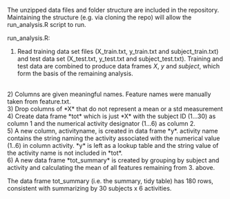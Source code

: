 The unzipped data files and folder structure are included in the repository. Maintaining the structure (e.g. via cloning the repo) will allow the run_analysis.R script to run.

run_analysis.R:

1) Read training data set files (X_train.txt, y_train.txt and subject_train.txt) and test data set (X_test.txt, y_test.txt and subject_test.txt). Training and test data are combined to produce data frames *X*, *y* and *subject*, which form the basis of the remaining analysis.
<br/>
2) Columns are given meaningful names. Feature names were manually taken from feature.txt.
<br/>
3) Drop columns of *X* that do not represent a mean or a std measurement
<br/>
4) Create data frame *tot* which is just *X* with the subject ID (1...30) as column 1 and the numerical activity designator (1...6) as column 2.
<br/>
5) A new column, activityname, is created in data frame *y*. activity name contains the string naming the activity associated with the numerical value (1..6) in column activity. *y* is left as a lookup table and the string value of the activity name is not included in *tot*.
<br/>
6) A new data frame *tot_summary* is created by grouping by subject and activity and calculating the mean of all features remaining from 3. above.
<br/>

The data frame tot_summary (i.e. the summary, tidy table) has 180 rows, consistent with summarizing by 30 subjects x 6 activities.

